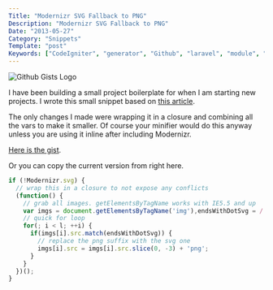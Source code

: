 ```yaml
---
Title: "Modernizr SVG Fallback to PNG"
Description: "Modernizr SVG Fallback to PNG"
Date: "2013-05-27"
Category: "Snippets"
Template: "post"
Keywords: ["CodeIgniter", "generator", "Github", "laravel", "module", "open source", "PHP", "PyroCMS", "tool"]
---
```


<div class="center">
  <img src="/images/githubgistlogo.png" alt="Github Gists Logo">
</div>

I have been building a small project boilerplate for when I am starting new projects. I wrote this small snippet based on [this article](http://toddmotto.com/mastering-svg-use-for-a-retina-web-fallbacks-with-png-script/ "Todd Motto - mastering-svg-use-for-a-retina-web-fallbacks-with-png-script").

The only changes I made were wrapping it in a closure and combining all the vars to make it smaller. Of course your minifier would do this anyway unless you are using it inline after including Modernizr.

[Here is the gist](https://gist.github.com/james2doyle/5659710 "modernizr-svg-replace.js").

Or you can copy the current version from right here.

```javascript
if (!Modernizr.svg) {
  // wrap this in a closure to not expose any conflicts
  (function() {
    // grab all images. getElementsByTagName works with IE5.5 and up
    var imgs = document.getElementsByTagName('img'),endsWithDotSvg = /.*\.svg$/,i = 0,l = imgs.length;
    // quick for loop
    for(; i < l; ++i) {
      if(imgs[i].src.match(endsWithDotSvg)) {
        // replace the png suffix with the svg one
        imgs[i].src = imgs[i].src.slice(0, -3) + 'png';
      }
    }
  })();
}
```
